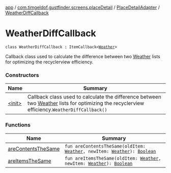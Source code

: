 [app](../../../index.md) / [com.timgeldof.gustfinder.screens.placeDetail](../../index.md) / [PlaceDetailAdapter](../index.md) / [WeatherDiffCallback](./index.md)

# WeatherDiffCallback

`class WeatherDiffCallback : ItemCallback<`[`Weather`](../../../com.timgeldof.gustfinder.network.models.marine-weather-api/-weather/index.md)`>`

Callback class used to calculate the difference between two [Weather](../../../com.timgeldof.gustfinder.network.models.marine-weather-api/-weather/index.md) lists for optimizing the recyclerview efficiency.

### Constructors

| Name | Summary |
|---|---|
| [&lt;init&gt;](-init-.md) | Callback class used to calculate the difference between two [Weather](../../../com.timgeldof.gustfinder.network.models.marine-weather-api/-weather/index.md) lists for optimizing the recyclerview efficiency.`WeatherDiffCallback()` |

### Functions

| Name | Summary |
|---|---|
| [areContentsTheSame](are-contents-the-same.md) | `fun areContentsTheSame(oldItem: `[`Weather`](../../../com.timgeldof.gustfinder.network.models.marine-weather-api/-weather/index.md)`, newItem: `[`Weather`](../../../com.timgeldof.gustfinder.network.models.marine-weather-api/-weather/index.md)`): `[`Boolean`](https://kotlinlang.org/api/latest/jvm/stdlib/kotlin/-boolean/index.html) |
| [areItemsTheSame](are-items-the-same.md) | `fun areItemsTheSame(oldItem: `[`Weather`](../../../com.timgeldof.gustfinder.network.models.marine-weather-api/-weather/index.md)`, newItem: `[`Weather`](../../../com.timgeldof.gustfinder.network.models.marine-weather-api/-weather/index.md)`): `[`Boolean`](https://kotlinlang.org/api/latest/jvm/stdlib/kotlin/-boolean/index.html) |

